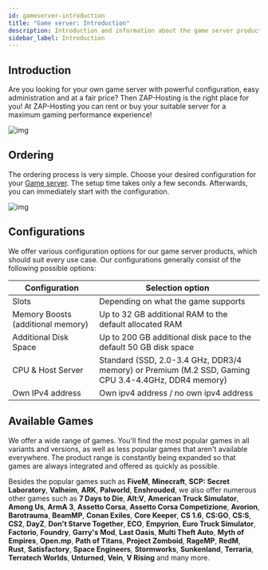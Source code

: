 ```yaml
---
id: gameserver-introduction
title: "Game server: Introduction"
description: Introduction and information about the game server product from ZAP-Hosting - ZAP-Hosting.com Documentation
sidebar_label: Introduction
---
```




## Introduction

Are you looking for your own game server with powerful configuration, easy administration and at a fair price? Then ZAP-Hosting is the right place for you! At ZAP-Hosting you can rent or buy your suitable server for a maximum gaming performance experience!

![img](https://screensaver01.zap-hosting.com/index.php/s/tnb5i2dSfTWTDxx/preview)

## Ordering

The ordering process is very simple. Choose your desired configuration for your [Game server](https://zap-hosting.com/en/shop/product/cloud-gameserver/). The setup time takes only a few seconds. Afterwards, you can immediately start with the configuration.

![img](https://screensaver01.zap-hosting.com/index.php/s/KCPy4c5xQ9wSAma/preview)





## Configurations

We offer various configuration options for our game server products, which should suit every use case. Our configurations generally consist of the following possible options:

| Configuration            | Selection option |
| --------------------------------- | ---- |
| Slots                             | Depending on what the game supports |
| Memory Boosts (additional memory) | Up to 32 GB additional RAM to the default allocated RAM |
| Additional Disk Space             | Up to 200 GB additional disk pace to the default 50 GB disk space |
| CPU & Host Server           | Standard (SSD, 2.0-3.4 GHz, DDR3/4 memory) or Premium (M.2 SSD, Gaming CPU 3.4-4.4GHz, DDR4 memory) |
| Own IPv4 address             | Own ipv4 address / no own ipv4 address |



## Available Games

We offer a wide range of games. You'll find the most popular games in all variants and versions, as well as less popular games that aren't available everywhere. The product range is constantly being expanded so that games are always integrated and offered as quickly as possible. 

Besides the popular games such as **FiveM**, **Minecraft**, **SCP: Secret Laboratory**, **Valheim**, **ARK**,
**Palworld**, **Enshrouded**, we also offer numerous other games such as **7 Days to Die**, **Alt:V**, **American Truck Simulator**, **Among Us**, **ArmA 3**, **Assetto Corsa**, **Assetto Corsa Competizione**, **Avorion**, **Barotrauma**, **BeamMP**, **Conan Exiles**, **Core Keeper**, **CS 1.6**, **CS:GO**, **CS:S**, **CS2**, **DayZ**, **Don't Starve Together**, **ECO**, **Empyrion**, **Euro Truck Simulator**, **Factorio**, **Foundry**, **Garry's Mod**, **Last Oasis**, **Multi Theft Auto**, **Myth of Empires**, **Open.mp**, **Path of Titans**, **Project Zomboid**, **RageMP**, **RedM**, **Rust**, **Satisfactory**, **Space Engineers**, **Stormworks**, **Sunkenland**, **Terraria**, **Terratech Worlds**, **Unturned**, **Vein**, **V Rising** and many more.

